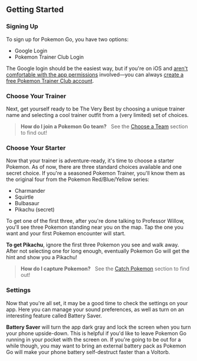 ## Getting Started

### Signing Up

To sign up for Pokemon Go, you have two options:

* Google Login
* Pokemon Trainer Club Login

The Google login should be the easiest way, but if you're on iOS and [aren't comfortable with the app permissions](http://arstechnica.com/gaming/2016/07/pokemon-go-on-ios-gets-full-access-to-your-google-account/) involved—you can always [create a free Pokemon Trainer Club account](https://club.pokemon.com/us/pokemon-trainer-club/sign-up/).

### Choose Your Trainer

Next, get yourself ready to be The Very Best by choosing a unique trainer name and selecting a cool trainer outfit from a (very limited) set of choices.

> **How do I join a Pokemon Go team?**  
See the [Choose a Team](#choose-a-team) section to find out!

### Choose Your Starter

Now that your trainer is adventure-ready, it's time to choose a starter Pokemon. As of now, there are three standard choices available and one secret choice. If you're a seasoned Pokemon Trainer, you'll know them as the original four from the Pokemon Red/Blue/Yellow series:

* Charmander
* Squirtle
* Bulbasaur
* Pikachu (secret)

To get one of the first three, after you're done talking to Professor Willow, you'll see three Pokemon standing near you on the map. Tap the one you want and your first Pokemon encounter will start.

**To get Pikachu**, ignore the first three Pokemon you see and walk away. After not selecting one for long enough, eventually Pokemon Go will get the hint and show you a Pikachu!

> **How do I capture Pokemon?**  
See the [Catch Pokemon](#catch-pokemon) section to find out!


### Settings

Now that you're all set, it may be a good time to check the settings on your app. Here you can manage your sound preferences, as well as turn on an interesting feature called Battery Saver.

**Battery Saver** will turn the app dark gray and lock the screen when you turn your phone upside-down. This is helpful if you'd like to leave Pokemon Go running in your pocket with the screen on. If you're going to be out for a while though, you may want to bring an external battery pack as Pokemon Go will make your phone battery self-destruct faster than a Voltorb.
